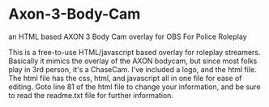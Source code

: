 # Axon-3-Body-Cam
an HTML based AXON 3 Body Cam overlay for OBS For Police Roleplay

This is a free-to-use HTML/javascript based overlay for roleplay streamers. Basically it mimics the overlay of the AXON bodycam, but since most folks play in 3rd person, it's a ChaseCam. I've included a logo, and the html file. The html file has the css, html, and javascript all in one file for ease of editing. Goto line 81 of the html file to change your information, and be sure to read the readme.txt file for further information.


